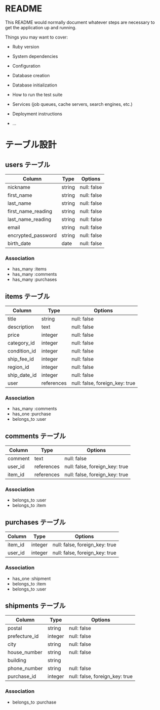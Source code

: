 # README

This README would normally document whatever steps are necessary to get the
application up and running.

Things you may want to cover:

* Ruby version

* System dependencies

* Configuration

* Database creation

* Database initialization

* How to run the test suite

* Services (job queues, cache servers, search engines, etc.)

* Deployment instructions

* ...

# テーブル設計

## users テーブル

| Column   | Type   | Options     |
| ----------| ------ | ----------- |
| nickname | string | null: false |
| first_name | string | null: false |
| last_name | string | null: false |
| first_name_reading | string | null: false |
| last_name_reading | string | null: false |
| email    | string | null: false |
| encrypted_password | string | null: false |
| birth_date | date | null: false |

### Association

- has_many :items
- has_many :comments
- has_many :purchases


## items テーブル

| Column | Type   | Options     |
| ------ | ------ | ----------- |
| title   | string | null: false |
| description | text | null: false |
| price   | integer | null: false |
| category_id   | integer | null: false |	
| condition_id | integer | null: false |	
| ship_fee_id  | integer | null: false |	
| region_id  | integer | null: false |	
| ship_date_id | integer | null: false |
| user  | references | null: false, foreign_key: true |

### Association

- has_many :comments
- has_one :purchase
- belongs_to :user

## comments テーブル

| Column | Type       | Options                        |
| ------ | ---------- | ------------------------------ |
| comment | text | null: false|
| user_id   | references | null: false, foreign_key: true |
| item_id  | references | null: false, foreign_key: true |

### Association

- belongs_to :user
- belongs_to :item

## purchases テーブル

| Column  | Type       | Options      |
| ------- | ---------- | -------------|                              
| item_id   | integer | null: false, foreign_key: true |
| user_id   | integer | null: false, foreign_key: true |

### Association

- has_one :shipment
- belongs_to :item
- belongs_to :user

## shipments テーブル

| Column  | Type       | Options            |
| ------- | ---------- | ------------------ |                              
| postal  | string | null: false |
| prefecture_id | integer | null: false |
| city  | string | null: false |
| house_number  | string | null: false |
| building  | string | |
| phone_number  | string | null: false |
| purchase_id | integer | null: false, foreign_key: true |


### Association

- belongs_to :purchase
